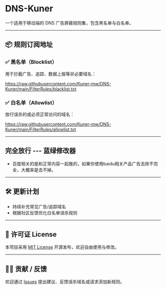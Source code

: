 # DNS-Kuner

一个适用于移动端的 DNS 广告屏蔽规则集，包含黑名单与白名单。

---

## 📦 规则订阅地址

### ✅ 黑名单（Blocklist）

用于拦截广告、追踪、数据上报等非必要域名：

https://raw.githubusercontent.com/Kuner-mw/DNS-Kuner/main/FilterRules/blacklist.txt

### ✅ 白名单（Allowlist）

放行误杀的或必须正常访问的域名：

https://raw.githubusercontent.com/Kuner-mw/DNS-Kuner/main/FilterRules/allowlist.txt

---
## 完全放行 ---  蓝绿修改器
- 百度相关的是和正常内容一起推的，如果你使用baidu相关产品广告去除不完全，大概率是去不掉。
---
## 🛠️ 更新计划

- 持续补充常见广告/追踪域名
- 根据社区反馈优化白名单误杀规则

---

## 📄 许可证 License

本项目采用 [MIT License](LICENSE) 开源发布，欢迎自由使用与修改。

---

## 🙋‍♀️ 贡献 / 反馈

欢迎通过 [Issues](https://github.com/Kuner-mw/DNS-Kuner/issues) 提出建议、反馈误杀域名或请求添加新规则。
